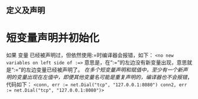 ## 定义及声明 ##
# 短变量声明并初始化 #
如果 变量 已经被声明过，但依然使用:=时编译器会报错，如下：
`<no new variables on left side of :=>`
意思是，在“:=”的左边没有新变量出现，意思就是“:=”的左边变量已经被声明了。
_在多个短变量声明和赋值中，至少有一个新声明的变量出现在左值中，即便其他变量名可能是重复声明的，编译器也不会报错_，代码如下：
`<conn, err := net.Dial("tcp", "127.0.0.1:8080")
conn2, err := net.Dial("tcp", "127.0.0.1:8080")>`
